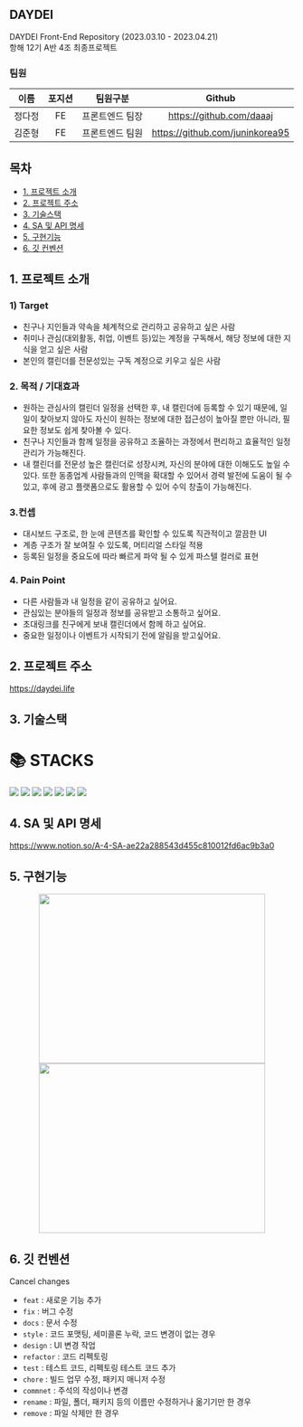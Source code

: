 ## DAYDEI

DAYDEI Front-End Repository (2023.03.10 - 2023.04.21) <br/> 
항해 12기 A반 4조 최종프로젝트 

### 팀원 

|이름|포지션|팀원구분|Github|
|------|:---:|---|:--------:|
|정다정|FE|프론트엔드 팀장|https://github.com/daaaj|
|김준형|FE|프론트엔드 팀원|https://github.com/juninkorea95|

## 목차

- [1. 프로젝트 소개](#1-프로젝트-소개)
- [2. 프로젝트 주소](#2-프로젝트-주소)
- [3. 기술스택](#3-기술스택)
- [4. SA 및 API 명세](#4-SA-및-API-명세)
- [5. 구현기능](#5-구현기능)
- [6. 깃 컨벤션](#6-깃-컨벤션)

## 1. 프로젝트 소개

### 1) Target

- 친구나 지인들과 약속을 체계적으로 관리하고 공유하고 싶은 사람
- 취미나 관심(대외활동, 취업, 이벤트 등)있는 계정을 구독해서, 해당 정보에 대한 지식을 얻고 싶은 사람
- 본인의 캘린더를 전문성있는 구독 계정으로 키우고 싶은 사람

### 2. 목적 / 기대효과

- 원하는 관심사의 캘린더 일정을 선택한 후, 내 캘린더에 등록할 수 있기 때문에, 일일이 찾아보지 않아도 자신이 원하는 정보에 대한 접근성이 높아질 뿐만 아니라, 필요한 정보도 쉽게 찾아볼 수 있다.
- 친구나 지인들과 함께 일정을 공유하고 조율하는 과정에서 편리하고 효율적인 일정관리가 가능해진다.
- 내 캘린더를 전문성 높은 캘린더로 성장시켜, 자신의 분야에 대한 이해도도 높일 수 있다. 또한 동종업계 사람들과의 인맥을 확대할 수 있어서 경력 발전에 도움이 될 수 있고, 후에 광고 플랫폼으로도 활용할 수 있어 수익 창출이 가능해진다.

### 3.컨셉

- 대시보드 구조로, 한 눈에 콘텐츠를 확인할 수 있도록 직관적이고 깔끔한 UI
- 계층 구조가 잘 보여질 수 있도록, 머티리얼 스타일 적용
- 등록된 일정을 중요도에 따라 빠르게 파악 될 수 있게 파스텔 컬러로 표현

### 4. Pain Point

- 다른 사람들과 내 일정을 같이 공유하고 싶어요.
- 관심있는 분야들의 일정과 정보를 공유받고 소통하고 싶어요.
- 초대링크를 친구에게 보내 캘린더에서 함께 하고 싶어요.
- 중요한 일정이나 이벤트가 시작되기 전에 알림을 받고싶어요.


## 2. 프로젝트 주소

https://daydei.life

## 3. 기술스택

<div><h1>📚 STACKS</h1></div>

<div> 
  <img src="https://img.shields.io/badge/html5-E34F26?style=for-the-badge&logo=html5&logoColor=white"> 
  <img src="https://img.shields.io/badge/css-1572B6?style=for-the-badge&logo=css3&logoColor=white"> 
  <img src="https://img.shields.io/badge/javascript-F7DF1E?style=for-the-badge&logo=javascript&logoColor=black"> 
  <img src="https://img.shields.io/badge/react-61DAFB?style=for-the-badge&logo=react&logoColor=black"> 
  <img src="https://img.shields.io/badge/Redux_Toolkit-764ABC?style=for-the-badge&logo=redux&logoColor=white">
  <img src="https://img.shields.io/badge/Axios-5a2f88?style=for-the-badge&logo=axios&logoColor=white">
  <img src="https://img.shields.io/badge/Styled_Components-DB7093?style=for-the-badge&logo=styled-components&logoColor=white">
  <br>
</div>

## 4. SA 및 API 명세

https://www.notion.so/A-4-SA-ae22a288543d455c810012fd6ac9b3a0

## 5. 구현기능

<p align = "center">
 <img src="https://user-images.githubusercontent.com/122579951/231502711-9777ad80-8056-4ba9-9e7a-86d30888f3e6.png" width="400" height = "300" />
 <img src="https://user-images.githubusercontent.com/122579951/231502938-f3350735-55a2-4433-9fca-1ed847e7a819.png" width="400" height = "300"/> 
</p>

## 6. 깃 컨벤션

Cancel changes
-   `feat` : 새로운 기능 추가
-   `fix` : 버그 수정
-   `docs` : 문서 수정
-   `style` : 코드 포맷팅, 세미콜론 누락, 코드 변경이 없는 경우
-   `design` : UI 변경 작업
-   `refactor` : 코드 리펙토링
-   `test` : 테스트 코드, 리펙토링 테스트 코드 추가
-   `chore` : 빌드 업무 수정, 패키지 매니저 수정
-   `commnet` : 주석의 작성이나 변경
-   `rename` : 파일, 폴더, 패키지 등의 이름만 수정하거나 옮기기만 한 경우
-   `remove` : 파일 삭제만 한 경우
